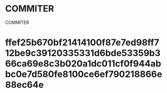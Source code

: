 # COMMITER
COMMITER






# ffef25b670bf21414100f87e7ed98ff712be9c39120335331d6bde53359b366ca69e8c3b020a1dc011cf0f944abbc0e7d580fe8100ce6ef790218866e88ec64e
